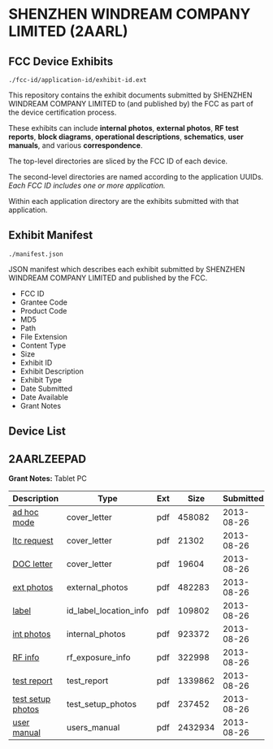 # SHENZHEN WINDREAM COMPANY LIMITED (2AARL)
## FCC Device Exhibits

```
./fcc-id/application-id/exhibit-id.ext
```

This repository contains the exhibit documents submitted by SHENZHEN WINDREAM COMPANY LIMITED to (and published by) the FCC as part of the device certification process.

These exhibits can include **internal photos**, **external photos**, **RF test reports**, **block diagrams**, **operational descriptions**, **schematics**, **user manuals**, and various **correspondence**.

The top-level directories are sliced by the FCC ID of each device.

The second-level directories are named according to the application UUIDs. *Each FCC ID includes one or more application.*

Within each application directory are the exhibits submitted with that application. 

## Exhibit Manifest

```
./manifest.json
```

JSON manifest which describes each exhibit submitted by SHENZHEN WINDREAM COMPANY LIMITED and published by the FCC.

- FCC ID
- Grantee Code
- Product Code
- MD5
- Path
- File Extension
- Content Type
- Size
- Exhibit ID
- Exhibit Description
- Exhibit Type
- Date Submitted
- Date Available
- Grant Notes

## Device List
## 2AARLZEEPAD
**Grant Notes:** Tablet PC

| Description | Type | Ext | Size | Submitted | Available |
| ----------- | ---- | --- | ---- | --------- | --------- |
| [ad hoc mode](2AARLZEEPAD/5f2072e62eefa9e1ba15ab83942317aa/2053430.pdf) | cover_letter | pdf | 458082 | 2013-08-26 | 2013-08-26 |
| [ltc request](2AARLZEEPAD/5f2072e62eefa9e1ba15ab83942317aa/2053431.pdf) | cover_letter | pdf | 21302 | 2013-08-26 | 2013-08-26 |
| [DOC letter](2AARLZEEPAD/5f2072e62eefa9e1ba15ab83942317aa/2053437.pdf) | cover_letter | pdf | 19604 | 2013-08-26 | 2013-08-26 |
| [ext photos](2AARLZEEPAD/5f2072e62eefa9e1ba15ab83942317aa/2053432.pdf) | external_photos | pdf | 482283 | 2013-08-26 | 2013-08-26 |
| [label](2AARLZEEPAD/5f2072e62eefa9e1ba15ab83942317aa/2053434.pdf) | id_label_location_info | pdf | 109802 | 2013-08-26 | 2013-08-26 |
| [int photos](2AARLZEEPAD/5f2072e62eefa9e1ba15ab83942317aa/2053433.pdf) | internal_photos | pdf | 923372 | 2013-08-26 | 2013-08-26 |
| [RF info](2AARLZEEPAD/5f2072e62eefa9e1ba15ab83942317aa/2053436.pdf) | rf_exposure_info | pdf | 322998 | 2013-08-26 | 2013-08-26 |
| [test report](2AARLZEEPAD/5f2072e62eefa9e1ba15ab83942317aa/2053435.pdf) | test_report | pdf | 1339862 | 2013-08-26 | 2013-08-26 |
| [test setup photos](2AARLZEEPAD/5f2072e62eefa9e1ba15ab83942317aa/2053438.pdf) | test_setup_photos | pdf | 237452 | 2013-08-26 | 2013-08-26 |
| [user manual](2AARLZEEPAD/5f2072e62eefa9e1ba15ab83942317aa/2053439.pdf) | users_manual | pdf | 2432934 | 2013-08-26 | 2013-08-26 |
